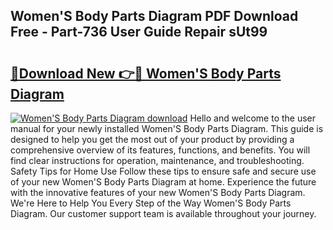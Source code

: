 ## Women'S Body Parts Diagram PDF Download Free - Part-736 User Guide Repair sUt99

# <h2><a href="http://dfkuss0.blite.top/?on=Women%27S+Body+Parts+Diagram">🔗Download New 👉🔴 Women'S Body Parts Diagram</a></h2>

[![Women'S Body Parts Diagram download](https://i.imgur.com/lujVjoI.png)](http://dfkuss0.blite.top/?on=Women%27S+Body+Parts+Diagram)
Hello and welcome to the user manual for your newly installed Women'S Body Parts Diagram. This guide is designed to help you get the most out of your product by providing a comprehensive overview of its features, functions, and benefits. You will find clear instructions for operation, maintenance, and troubleshooting. Safety Tips for Home Use Follow these tips to ensure safe and secure use of your new Women'S Body Parts Diagram at home. Experience the future with the innovative features of your new Women'S Body Parts Diagram. We're Here to Help You Every Step of the Way Women'S Body Parts Diagram. Our customer support team is available throughout your journey.

